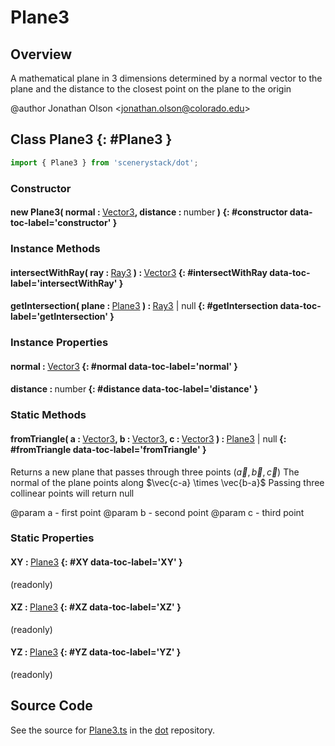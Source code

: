 # Plane3

## Overview

A mathematical plane in 3 dimensions determined by a normal vector to the plane and the distance to the closest
point on the plane to the origin

@author Jonathan Olson &lt;jonathan.olson@colorado.edu&gt;

## Class Plane3 {: #Plane3 }


```js
import { Plane3 } from 'scenerystack/dot';
```
### Constructor

#### new Plane3( normal : <span style="font-weight: 400;">[Vector3](../dot/Vector3.md)</span>, distance : <span style="font-weight: 400;"><span style="color: hsla(calc(var(--md-hue) + 180deg),80%,40%,1);">number</span></span> ) {: #constructor data-toc-label='constructor' }

### Instance Methods

#### intersectWithRay( ray : <span style="font-weight: 400;">[Ray3](../dot/Ray3.md)</span> ) : <span style="font-weight: 400;">[Vector3](../dot/Vector3.md)</span> {: #intersectWithRay data-toc-label='intersectWithRay' }

#### getIntersection( plane : <span style="font-weight: 400;">[Plane3](../dot/Plane3.md)</span> ) : <span style="font-weight: 400;">[Ray3](../dot/Ray3.md) | <span style="color: hsla(calc(var(--md-hue) + 180deg),80%,40%,1);">null</span></span> {: #getIntersection data-toc-label='getIntersection' }

### Instance Properties

#### normal : <span style="font-weight: 400;">[Vector3](../dot/Vector3.md)</span> {: #normal data-toc-label='normal' }

#### distance : <span style="font-weight: 400;"><span style="color: hsla(calc(var(--md-hue) + 180deg),80%,40%,1);">number</span></span> {: #distance data-toc-label='distance' }

### Static Methods

#### fromTriangle( a : <span style="font-weight: 400;">[Vector3](../dot/Vector3.md)</span>, b : <span style="font-weight: 400;">[Vector3](../dot/Vector3.md)</span>, c : <span style="font-weight: 400;">[Vector3](../dot/Vector3.md)</span> ) : <span style="font-weight: 400;">[Plane3](../dot/Plane3.md) | <span style="color: hsla(calc(var(--md-hue) + 180deg),80%,40%,1);">null</span></span> {: #fromTriangle data-toc-label='fromTriangle' }

Returns a new plane that passes through three points $(\vec{a},\vec{b},\vec{c})$
The normal of the plane points along $\vec{c-a} \times \vec{b-a}$
Passing three collinear points will return null

@param a - first point
@param b - second point
@param c - third point

### Static Properties

#### XY : <span style="font-weight: 400;">[Plane3](../dot/Plane3.md)</span> {: #XY data-toc-label='XY' }

(readonly)

#### XZ : <span style="font-weight: 400;">[Plane3](../dot/Plane3.md)</span> {: #XZ data-toc-label='XZ' }

(readonly)

#### YZ : <span style="font-weight: 400;">[Plane3](../dot/Plane3.md)</span> {: #YZ data-toc-label='YZ' }

(readonly)



## Source Code

See the source for [Plane3.ts](https://github.com/phetsims/dot/blob/main/js/Plane3.ts) in the [dot](https://github.com/phetsims/dot) repository.
